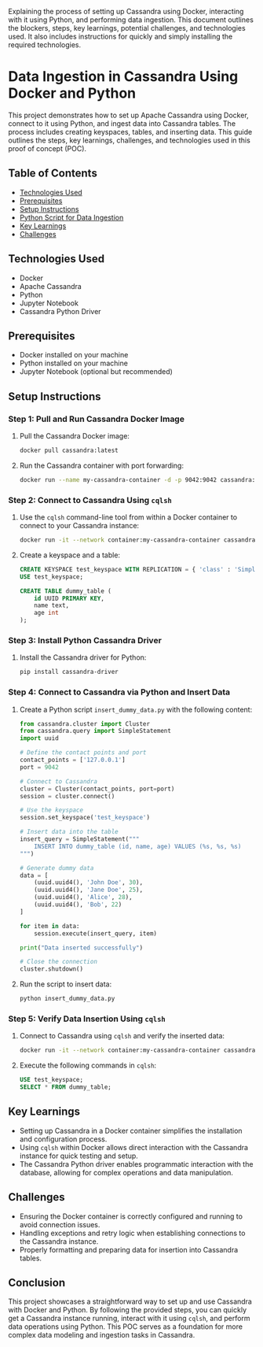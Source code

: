 Explaining the process of setting up Cassandra using Docker, interacting with it using Python, and performing data ingestion. This document outlines the blockers, steps, key learnings, potential challenges, and technologies used. It also includes instructions for quickly and simply installing the required technologies.


# Data Ingestion in Cassandra Using Docker and Python

This project demonstrates how to set up Apache Cassandra using Docker, connect to it using Python, and ingest data into Cassandra tables. The process includes creating keyspaces, tables, and inserting data. This guide outlines the steps, key learnings, challenges, and technologies used in this proof of concept (POC).

## Table of Contents
- [Technologies Used](#technologies-used)
- [Prerequisites](#prerequisites)
- [Setup Instructions](#setup-instructions)
- [Python Script for Data Ingestion](#python-script-for-data-ingestion)
- [Key Learnings](#key-learnings)
- [Challenges](#challenges)

## Technologies Used
- Docker
- Apache Cassandra
- Python
- Jupyter Notebook
- Cassandra Python Driver

## Prerequisites
- Docker installed on your machine
- Python installed on your machine
- Jupyter Notebook (optional but recommended)

## Setup Instructions

### Step 1: Pull and Run Cassandra Docker Image

1. Pull the Cassandra Docker image:
   ```sh
   docker pull cassandra:latest
   ```

2. Run the Cassandra container with port forwarding:
   ```sh
   docker run --name my-cassandra-container -d -p 9042:9042 cassandra:latest
   ```

### Step 2: Connect to Cassandra Using `cqlsh`

1. Use the `cqlsh` command-line tool from within a Docker container to connect to your Cassandra instance:
   ```sh
   docker run -it --network container:my-cassandra-container cassandra:latest cqlsh
   ```

2. Create a keyspace and a table:
   ```sql
   CREATE KEYSPACE test_keyspace WITH REPLICATION = { 'class' : 'SimpleStrategy', 'replication_factor' : 1 };
   USE test_keyspace;

   CREATE TABLE dummy_table (
       id UUID PRIMARY KEY,
       name text,
       age int
   );
   ```

### Step 3: Install Python Cassandra Driver

1. Install the Cassandra driver for Python:
   ```sh
   pip install cassandra-driver
   ```

### Step 4: Connect to Cassandra via Python and Insert Data

1. Create a Python script `insert_dummy_data.py` with the following content:

   ```python
   from cassandra.cluster import Cluster
   from cassandra.query import SimpleStatement
   import uuid

   # Define the contact points and port
   contact_points = ['127.0.0.1']
   port = 9042

   # Connect to Cassandra
   cluster = Cluster(contact_points, port=port)
   session = cluster.connect()

   # Use the keyspace
   session.set_keyspace('test_keyspace')

   # Insert data into the table
   insert_query = SimpleStatement("""
       INSERT INTO dummy_table (id, name, age) VALUES (%s, %s, %s)
   """)

   # Generate dummy data
   data = [
       (uuid.uuid4(), 'John Doe', 30),
       (uuid.uuid4(), 'Jane Doe', 25),
       (uuid.uuid4(), 'Alice', 28),
       (uuid.uuid4(), 'Bob', 22)
   ]

   for item in data:
       session.execute(insert_query, item)

   print("Data inserted successfully")

   # Close the connection
   cluster.shutdown()
   ```

2. Run the script to insert data:
   ```sh
   python insert_dummy_data.py
   ```

### Step 5: Verify Data Insertion Using `cqlsh`

1. Connect to Cassandra using `cqlsh` and verify the inserted data:
   ```sh
   docker run -it --network container:my-cassandra-container cassandra:latest cqlsh
   ```

2. Execute the following commands in `cqlsh`:
   ```sql
   USE test_keyspace;
   SELECT * FROM dummy_table;
   ```

## Key Learnings
- Setting up Cassandra in a Docker container simplifies the installation and configuration process.
- Using `cqlsh` within Docker allows direct interaction with the Cassandra instance for quick testing and setup.
- The Cassandra Python driver enables programmatic interaction with the database, allowing for complex operations and data manipulation.

## Challenges
- Ensuring the Docker container is correctly configured and running to avoid connection issues.
- Handling exceptions and retry logic when establishing connections to the Cassandra instance.
- Properly formatting and preparing data for insertion into Cassandra tables.

## Conclusion
This project showcases a straightforward way to set up and use Cassandra with Docker and Python. By following the provided steps, you can quickly get a Cassandra instance running, interact with it using `cqlsh`, and perform data operations using Python. This POC serves as a foundation for more complex data modeling and ingestion tasks in Cassandra.
